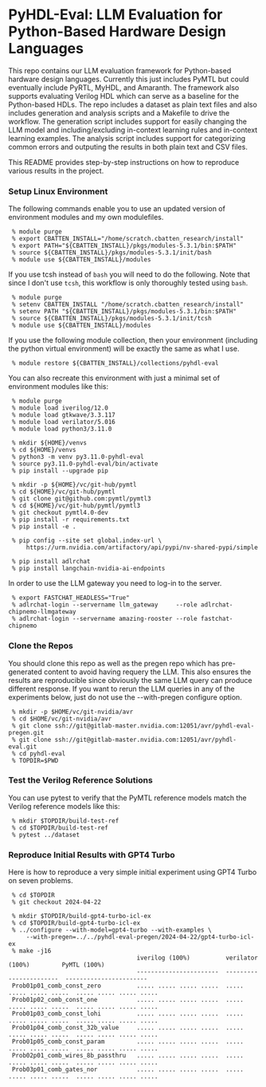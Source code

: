 
# PyHDL-Eval: LLM Evaluation for Python-Based Hardware Design Languages

This repo contains our LLM evaluation framework for Python-based hardware
design languages. Currently this just includes PyMTL but could eventually
include PyRTL, MyHDL, and Amaranth. The framework also supports
evaluating Verilog HDL which can serve as a baseline for the Python-based
HDLs. The repo includes a dataset as plain text files and also includes
generation and analysis scripts and a Makefile to drive the workflow. The
generation script includes support for easily changing the LLM model and
including/excluding in-context learning rules and in-context learning
examples. The analysis script includes support for categorizing common
errors and outputing the results in both plain text and CSV files.

This README provides step-by-step instructions on how to reproduce
various results in the project.

### Setup Linux Environment

The following commands enable you to use an updated version of
environment modules and my own modulefiles.

```
 % module purge
 % export CBATTEN_INSTALL="/home/scratch.cbatten_research/install"
 % export PATH="${CBATTEN_INSTALL}/pkgs/modules-5.3.1/bin:$PATH"
 % source ${CBATTEN_INSTALL}/pkgs/modules-5.3.1/init/bash
 % module use ${CBATTEN_INSTALL}/modules
```

If you use tcsh instead of `bash` you will need to do the following. Note
that since I don't use `tcsh`, this workflow is only thoroughly tested
using `bash`.

```
 % module purge
 % setenv CBATTEN_INSTALL "/home/scratch.cbatten_research/install"
 % setenv PATH "${CBATTEN_INSTALL}/pkgs/modules-5.3.1/bin:$PATH"
 % source ${CBATTEN_INSTALL}/pkgs/modules-5.3.1/init/tcsh
 % module use ${CBATTEN_INSTALL}/modules
```

If you use the following module collection, then your environment
(including the python virtual environment) will be exactly the same as
what I use.

```
 % module restore ${CBATTEN_INSTALL}/collections/pyhdl-eval
```

You can also recreate this environment with just a minimal set of
environment modules like this:

```
 % module purge
 % module load iverilog/12.0
 % module load gtkwave/3.3.117
 % module load verilator/5.016
 % module load python3/3.11.0

 % mkdir ${HOME}/venvs
 % cd ${HOME}/venvs
 % python3 -m venv py3.11.0-pyhdl-eval
 % source py3.11.0-pyhdl-eval/bin/activate
 % pip install --upgrade pip

 % mkdir -p ${HOME}/vc/git-hub/pymtl
 % cd ${HOME}/vc/git-hub/pymtl
 % git clone git@github.com:pymtl/pymtl3
 % cd ${HOME}/vc/git-hub/pymtl/pymtl3
 % git checkout pymtl4.0-dev
 % pip install -r requirements.txt
 % pip install -e .

 % pip config --site set global.index-url \
     https://urm.nvidia.com/artifactory/api/pypi/nv-shared-pypi/simple

 % pip install adlrchat
 % pip install langchain-nvidia-ai-endpoints
```

In order to use the LLM gateway you need to log-in to the server.

```
 % export FASTCHAT_HEADLESS="True"
 % adlrchat-login --servername llm_gateway     --role adlrchat-chipnemo-llmgateway
 % adlrchat-login --servername amazing-rooster --role fastchat-chipnemo
```

### Clone the Repos

You should clone this repo as well as the pregen repo which has
pre-generated content to avoid having requery the LLM. This also ensures
the results are reproducible since obviously the same LLM query can
produce different response. If you want to rerun the LLM queries in any
of the experiments below, just do not use the --with-pregen configure
option.

```
 % mkdir -p $HOME/vc/git-nvidia/avr
 % cd $HOME/vc/git-nvidia/avr
 % git clone ssh://git@gitlab-master.nvidia.com:12051/avr/pyhdl-eval-pregen.git
 % git clone ssh://git@gitlab-master.nvidia.com:12051/avr/pyhdl-eval.git
 % cd pyhdl-eval
 % TOPDIR=$PWD
```

### Test the Verilog Reference Solutions

You can use pytest to verify that the PyMTL reference models match the
Verilog reference models like this:

```
 % mkdir $TOPDIR/build-test-ref
 % cd $TOPDIR/build-test-ref
 % pytest ../dataset
```

### Reproduce Initial Results with GPT4 Turbo

Here is how to reproduce a very simple initial experiment using GPT4
Turbo on seven problems.

```
 % cd $TOPDIR
 % git checkout 2024-04-22

 % mkdir $TOPDIR/build-gpt4-turbo-icl-ex
 % cd $TOPDIR/build-gpt4-turbo-icl-ex
 % ../configure --with-model=gpt4-turbo --with-examples \
     --with-pregen=../../pyhdl-eval-pregen/2024-04-22/gpt4-turbo-icl-ex
 % make -j16
                                    iverilog (100%)          verilator (100%)         PyMTL (100%)
                                    -----------------------  -----------------------  -----------------------
 Prob01p01_comb_const_zero          ..... ..... ..... .....  ..... ..... ..... .....  ..... ..... ..... .....
 Prob01p02_comb_const_one           ..... ..... ..... .....  ..... ..... ..... .....  ..... ..... ..... .....
 Prob01p03_comb_const_lohi          ..... ..... ..... .....  ..... ..... ..... .....  ..... ..... ..... .....
 Prob01p04_comb_const_32b_value     ..... ..... ..... .....  ..... ..... ..... .....  ..... ..... ..... .....
 Prob01p05_comb_const_param         ..... ..... ..... .....  ..... ..... ..... .....  ..... ..... ..... .....
 Prob02p01_comb_wires_8b_passthru   ..... ..... ..... .....  ..... ..... ..... .....  ..... ..... ..... .....
 Prob03p01_comb_gates_nor           ..... ..... ..... .....  ..... ..... ..... .....  ..... ..... ..... .....
```

